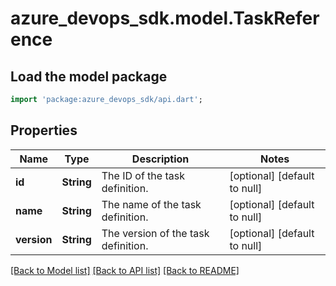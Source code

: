 # azure_devops_sdk.model.TaskReference

## Load the model package
```dart
import 'package:azure_devops_sdk/api.dart';
```

## Properties
Name | Type | Description | Notes
------------ | ------------- | ------------- | -------------
**id** | **String** | The ID of the task definition. | [optional] [default to null]
**name** | **String** | The name of the task definition. | [optional] [default to null]
**version** | **String** | The version of the task definition. | [optional] [default to null]

[[Back to Model list]](../README.md#documentation-for-models) [[Back to API list]](../README.md#documentation-for-api-endpoints) [[Back to README]](../README.md)


